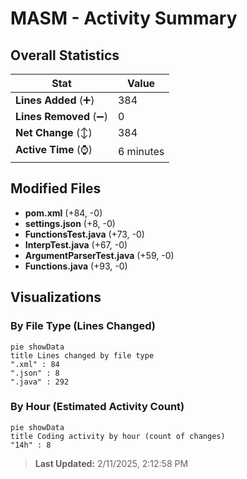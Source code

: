 # MASM - Activity Summary 

## Overall Statistics

| Stat                   | Value                                                             |
| ---------------------- | ----------------------------------------------------------------- |
| **Lines Added** (➕)   | 384                                          |
| **Lines Removed** (➖) | 0                                        |
| **Net Change** (↕)    | 384                |
| **Active Time** (⌚)   | 6 minutes |


## Modified Files
- **pom.xml** (+84, -0)
- **settings.json** (+8, -0)
- **FunctionsTest.java** (+73, -0)
- **InterpTest.java** (+67, -0)
- **ArgumentParserTest.java** (+59, -0)
- **Functions.java** (+93, -0)

## Visualizations

### By File Type (Lines Changed)

```mermaid
pie showData
title Lines changed by file type
".xml" : 84
".json" : 8
".java" : 292
```

### By Hour (Estimated Activity Count)

```mermaid
pie showData
title Coding activity by hour (count of changes)
"14h" : 8
```


> **Last Updated:** 2/11/2025, 2:12:58 PM